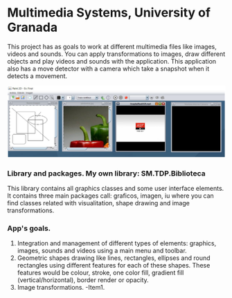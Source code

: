 # Multimedia Systems, University of Granada

This project has as goals to work at different multimedia files like images, videos and sounds. You can apply transformations to images, draw different objects and play videos and sounds with the application. This application also has a move detector with a camera which take a snapshot when it detects a movement.

![Alt Multimedia Systems Application](/ImageApp.png)

### Library and packages. My own library: SM.TDP.Biblioteca

This library contains all graphics classes and some user interface elements. It contains three main packages call: graficos, imagen, iu where you can find classes related with visualitation, shape drawing and image transformations.

### App's goals. 

1. Integration and management of different types of elements: graphics, images, sounds and videos using a main menu and toolbar.
2. Geometric shapes drawing like lines, rectangles, ellipses and round rectangles using different features for each of these shapes. These features would be colour, stroke, one color fill, gradient fill (vertical/horizontal), border render or opacity.
3. Image transformations.
  -Item1.
